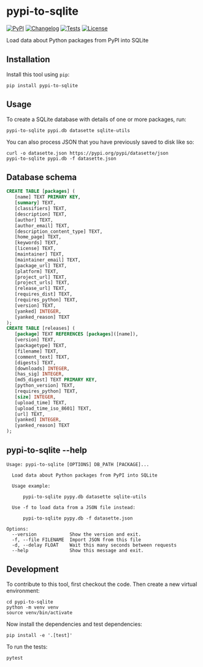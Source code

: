 # pypi-to-sqlite

[![PyPI](https://img.shields.io/pypi/v/pypi-to-sqlite.svg)](https://pypi.org/project/pypi-to-sqlite/)
[![Changelog](https://img.shields.io/github/v/release/simonw/pypi-to-sqlite?include_prereleases&label=changelog)](https://github.com/simonw/pypi-to-sqlite/releases)
[![Tests](https://github.com/simonw/pypi-to-sqlite/workflows/Test/badge.svg)](https://github.com/simonw/pypi-to-sqlite/actions?query=workflow%3ATest)
[![License](https://img.shields.io/badge/license-Apache%202.0-blue.svg)](https://github.com/simonw/pypi-to-sqlite/blob/master/LICENSE)

Load data about Python packages from PyPI into SQLite

## Installation

Install this tool using `pip`:

    pip install pypi-to-sqlite

## Usage

To create a SQLite database with details of one or more packages, run:

    pypi-to-sqlite pypi.db datasette sqlite-utils

You can also process JSON that you have previously saved to disk like so:

    curl -o datasette.json https://pypi.org/pypi/datasette/json
    pypi-to-sqlite pypi.db -f datasette.json

## Database schema

<!-- [[[cog
import cog, json
from pypi_to_sqlite import cli
from click.testing import CliRunner
import sqlite_utils
import tempfile, pathlib
tmpdir = pathlib.Path(tempfile.mkdtemp())
db_path = str(tmpdir / "pypi.db")
runner = CliRunner()
result = runner.invoke(cli.cli, [db_path, "-f", "tests/datasette-block.json"])
cog.out("```sql\n")
cog.out(sqlite_utils.Database(db_path).schema)
cog.out("\n```")
]]] -->
```sql
CREATE TABLE [packages] (
   [name] TEXT PRIMARY KEY,
   [summary] TEXT,
   [classifiers] TEXT,
   [description] TEXT,
   [author] TEXT,
   [author_email] TEXT,
   [description_content_type] TEXT,
   [home_page] TEXT,
   [keywords] TEXT,
   [license] TEXT,
   [maintainer] TEXT,
   [maintainer_email] TEXT,
   [package_url] TEXT,
   [platform] TEXT,
   [project_url] TEXT,
   [project_urls] TEXT,
   [release_url] TEXT,
   [requires_dist] TEXT,
   [requires_python] TEXT,
   [version] TEXT,
   [yanked] INTEGER,
   [yanked_reason] TEXT
);
CREATE TABLE [releases] (
   [package] TEXT REFERENCES [packages]([name]),
   [version] TEXT,
   [packagetype] TEXT,
   [filename] TEXT,
   [comment_text] TEXT,
   [digests] TEXT,
   [downloads] INTEGER,
   [has_sig] INTEGER,
   [md5_digest] TEXT PRIMARY KEY,
   [python_version] TEXT,
   [requires_python] TEXT,
   [size] INTEGER,
   [upload_time] TEXT,
   [upload_time_iso_8601] TEXT,
   [url] TEXT,
   [yanked] INTEGER,
   [yanked_reason] TEXT
);
```
<!-- [[[end]]] -->

## pypi-to-sqlite --help

<!-- [[[cog
result = runner.invoke(cli.cli, ["--help"])
cog.out("```\n")
cog.out(result.output.replace("Usage: cli", "Usage: pypi-to-sqlite"))
cog.out("\n```")
]]] -->
```
Usage: pypi-to-sqlite [OPTIONS] DB_PATH [PACKAGE]...

  Load data about Python packages from PyPI into SQLite

  Usage example:

      pypi-to-sqlite pypy.db datasette sqlite-utils

  Use -f to load data from a JSON file instead:

      pypi-to-sqlite pypy.db -f datasette.json

Options:
  --version            Show the version and exit.
  -f, --file FILENAME  Import JSON from this file
  -d, --delay FLOAT    Wait this many seconds between requests
  --help               Show this message and exit.

```
<!-- [[[end]]] -->

## Development

To contribute to this tool, first checkout the code. Then create a new virtual environment:

    cd pypi-to-sqlite
    python -m venv venv
    source venv/bin/activate

Now install the dependencies and test dependencies:

    pip install -e '.[test]'

To run the tests:

    pytest
